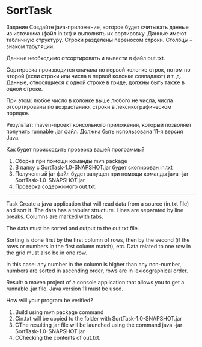 # SortTask


Задание
Создайте java-приложение, которое будет считывать данные из источника (файл in.txt) и выполнять их сортировку. Данные имеют табличную структуру. Строки разделены переносом строки. Столбцы – знаком табуляции.

Данные необходимо отсортировать и вывести в файл out.txt.

Сортировка производится сначала по первой колонке строк, потом по второй (если строки или числа в первой колонке совпадают) и т. д. Данные, относящиеся к одной строке в гриде, должны быть также в одной строке.

При этом: любое число в колонке выше любого не числа, числа отсортированы по возрастанию, строки в лексикографическом порядке.


Результат: 
maven-проект консольного приложения, который позволяет получить runnable .jar файл.
Должна быть использована 11-я версия Java.

Как будет происходить проверка вашей программы?
1.	Сборка при помощи команды mvn package
2.	В папку с SortTask-1.0-SNAPSHOT.jar будет скопирован in.txt 
3.	Полученный jar файл будет запущен при помощи команды java -jar SortTask-1.0-SNAPSHOT.jar
4.	Проверка содержимого out.txt.
--------------------------------------------------------------------------

Task 
Create a java application that will read data from a source (in.txt file) and sort it. The data has a tabular structure. Lines are separated by line breaks. Columns are marked with tabs.

The data must be sorted and output to the out.txt file.

Sorting is done first by the first column of rows, then by the second (if the rows or numbers in the first column match), etc. Data related to one row in the grid must also be in one row.

In this case: any number in the column is higher than any non-number, numbers are sorted in ascending order, rows are in lexicographical order.

Result: a maven project of a console application that allows you to get a runnable .jar file. Java version 11 must be used.

How will your program be verified?

1.	Build using mvn package command
2.	Сin.txt will be copied to the folder with SortTask-1.0-SNAPSHOT.jar
3.	СThe resulting jar file will be launched using the command java -jar SortTask-1.0-SNAPSHOT.jar
4.	СChecking the contents of out.txt.

